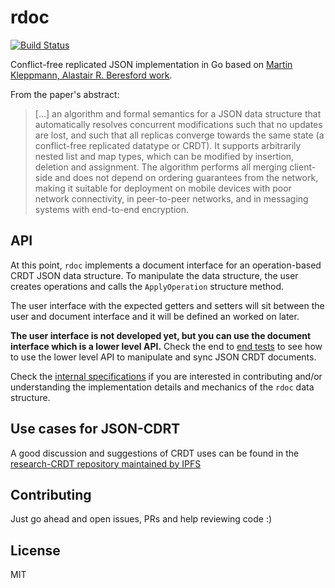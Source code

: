# rdoc

[![Build Status](https://travis-ci.org/gpestana/rdoc.svg?branch=master)](https://travis-ci.org/gpestana/rdoc)

Conflict-free replicated JSON implementation in Go based on 
[Martin Kleppmann, Alastair R. Beresford
work](https://arxiv.org/abs/1608.03960).

From the paper's abstract:

> [...] an algorithm and formal semantics for a JSON data structure that 
> automatically resolves concurrent modifications such that no updates are lost,
> and such that all replicas converge towards the same state (a conflict-free 
> replicated datatype or CRDT). It supports arbitrarily nested list and map 
> types, which can be modified by insertion, deletion and assignment. The 
> algorithm performs all merging client-side and does not depend on ordering 
> guarantees from the network, making it suitable for deployment on mobile 
> devices with poor network connectivity, in peer-to-peer networks, and in 
> messaging systems with end-to-end encryption.

## API

At this point, `rdoc` implements a document interface for an operation-based 
CRDT JSON data structure. To manipulate the data structure, the user creates
operations and calls the `ApplyOperation`  structure method. 

The user interface with the expected getters and setters will sit between the
user and document interface and it will be defined an worked on later. 

**The user interface is not developed yet, but you can use the document
interface which is a lower level API.** Check the end to [end tests](./e2e) to 
see how to use the lower level API to manipulate and sync JSON CRDT documents. 

Check the [internal specifications](./SPECS.md) if you are interested in
contributing and/or understanding the implementation details and mechanics of 
the `rdoc` data structure.

## Use cases for JSON-CDRT

A good discussion and suggestions of CRDT uses can be found in the 
[research-CRDT repository maintained by IPFS](https://github.com/ipfs/research-CRDT/issues/1)


## Contributing

Just go ahead and open issues, PRs and help reviewing code :)

## License

MIT
